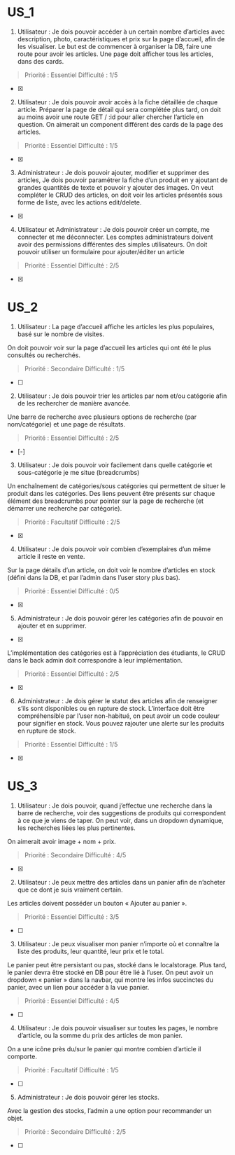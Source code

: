 # US_1

1. Utilisateur : Je dois pouvoir accéder à un certain nombre d’articles avec description, photo, caractéristiques et prix sur la page d’accueil, afin de les visualiser. Le but est de commencer à organiser la DB, faire une route pour avoir les articles. Une page doit afficher tous les articles, dans des cards.

> Priorité : Essentiel Difficulté : 1/5

- [x]

2. Utilisateur : Je dois pouvoir avoir accès à la fiche détaillée de chaque article. Préparer la page de détail qui sera complétée plus tard, on doit au moins avoir une route GET / :id pour aller chercher l’article en question. On aimerait un component différent des cards de la page des articles.

> Priorité : Essentiel Difficulté : 1/5

- [x]

3. Administrateur : Je dois pouvoir ajouter, modifier et supprimer des articles, Je dois pouvoir paramétrer la fiche d’un produit en y ajoutant de grandes quantités de texte et pouvoir y ajouter des images. On veut compléter le CRUD des articles, on doit voir les articles présentés sous forme de liste, avec les actions edit/delete.

- [x]

4. Utilisateur et Administrateur : Je dois pouvoir créer un compte, me connecter et me déconnecter. Les comptes administrateurs doivent avoir des permissions différentes des simples utilisateurs. On doit pouvoir utiliser un formulaire pour ajouter/éditer un article

> Priorité : Essentiel Difficulté : 2/5

- [x]

# US_2

1. Utilisateur : La page d’accueil affiche les articles les plus populaires, basé sur le nombre de visites.

On doit pouvoir voir sur la page d’accueil les articles qui ont été le plus consultés ou recherchés.

> Priorité : Secondaire Difficulté : 1/5

- [ ]

2. Utilisateur : Je dois pouvoir trier les articles par nom et/ou catégorie afin de les rechercher de manière avancée.

Une barre de recherche avec plusieurs options de recherche (par nom/catégorie) et une page de résultats.

> Priorité : Essentiel Difficulté : 2/5

- [-]

3. Utilisateur : Je dois pouvoir voir facilement dans quelle catégorie et sous-catégorie je me situe (breadcrumbs)

Un enchaînement de catégories/sous catégories qui permettent de situer le produit dans les catégories. Des liens peuvent être présents sur chaque élément des breadcrumbs pour pointer sur la page de recherche (et démarrer une recherche par catégorie).

> Priorité : Facultatif Difficulté : 2/5

- [x]

4. Utilisateur : Je dois pouvoir voir combien d’exemplaires d’un même article il reste en vente.

Sur la page détails d’un article, on doit voir le nombre d’articles en stock (défini dans la DB, et par l’admin dans l’user story plus bas).

> Priorité : Essentiel Difficulté : 0/5

- [x]

5. Administrateur : Je dois pouvoir gérer les catégories afin de pouvoir en ajouter et en supprimer.

- [x]

L’implémentation des catégories est à l’appréciation des étudiants, le CRUD dans le back admin doit correspondre à leur implémentation.

> Priorité : Essentiel Difficulté : 2/5

- [x]

6. Administrateur : Je dois gérer le statut des articles afin de renseigner s’ils sont disponibles ou en rupture de stock. L’interface doit être compréhensible par l’user non-habitué, on peut avoir un code couleur pour signifier en stock. Vous pouvez rajouter une alerte sur les produits en rupture de stock.

> Priorité : Essentiel Difficulté : 1/5

- [x]

# US_3

1. Utilisateur : Je dois pouvoir, quand j’effectue une recherche dans la barre de recherche, voir des suggestions de produits qui correspondent à ce que je viens de taper. On peut voir, dans un dropdown dynamique, les recherches liées les plus pertinentes.

On aimerait avoir image + nom + prix.

> Priorité : Secondaire Difficulté : 4/5

- [x]

2. Utilisateur : Je peux mettre des articles dans un panier afin de n’acheter que ce dont je suis vraiment certain.

Les articles doivent posséder un bouton « Ajouter au panier ».

> Priorité : Essentiel Difficulté : 3/5

- [ ]

3. Utilisateur : Je peux visualiser mon panier n’importe où et connaître la liste des produits, leur quantité, leur prix et le total.

Le panier peut être persistant ou pas, stocké dans le localstorage. Plus tard, le panier devra être stocké en DB pour être lié à l’user. On peut avoir un dropdown « panier » dans la navbar, qui montre les infos succinctes du panier, avec un lien pour accéder à la vue panier.

> Priorité : Essentiel Difficulté : 4/5

- [ ]

4. Utilisateur : Je dois pouvoir visualiser sur toutes les pages, le nombre d’article, ou la somme du prix des articles de mon panier.

On a une icône près du/sur le panier qui montre combien d’article il comporte.

> Priorité : Facultatif Difficulté : 1/5

- [ ]

5. Administrateur : Je dois pouvoir gérer les stocks.

Avec la gestion des stocks, l’admin a une option pour recommander un objet.

> Priorité : Secondaire Difficulté : 2/5

- [ ]
